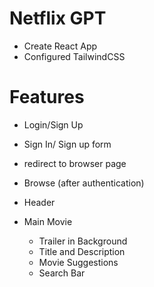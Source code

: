 # Netflix GPT

- Create React App
- Configured TailwindCSS

# Features 
- Login/Sign Up
 - Sign In/ Sign up form
 - redirect to browser page

 - Browse (after authentication)
  - Header
  - Main Movie
     - Trailer in Background
     - Title and Description
     - Movie Suggestions
     - Search Bar